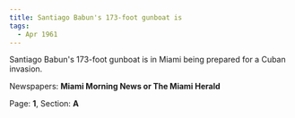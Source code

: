 ```yaml
---  
title: Santiago Babun's 173-foot gunboat is  
tags:  
  - Apr 1961  
---  
```

  
Santiago Babun's 173-foot gunboat is in Miami being prepared for a Cuban invasion.  
  
Newspapers: **Miami Morning News or The Miami Herald**  
  
Page: **1**, Section: **A** 
